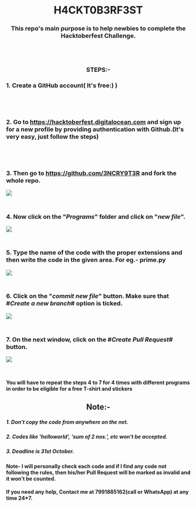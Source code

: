 # <div align="center">H4CKT0B3RF3ST</div>

### <div align="center">This repo's main purpose is to help newbies to complete the Hacktoberfest Challenge.
</div>
<br></br>

### <div align="center">STEPS:-</div>

  ### 1. Create a GitHub account( It's free:) )
<br></br>
##
  ### 2. Go to https://hacktoberfest.digitalocean.com and sign up for a new profile by providing authentication with Github.(It's   very     easy, just follow the steps)
<br></br>
##
  ### 3. Then go to https://github.com/3NCRY9T3R and fork the whole repo.
  ![](https://i.ibb.co/R4p91T9/fork1.jpg)
<br></br>
##
  ### 4. Now click on the "*Programs*" folder and click on "*new file*".
  ![](https://i.ibb.co/PGymWWZ/1-0-2-Git-create-file.png)
<br></br>
##
  ### 5. Type the name of the code with the proper extensions and then write the code in the given area. For eg.- prime.py
  ![](https://i.ibb.co/sm8k4FY/Capture.png)
<br></br>
##
  ### 6. Click on the "*commit new file*" button. Make sure that #*Create a new branch*# option is ticked.
  ![](https://i.ibb.co/1RYZWbm/Capture.png)
<br></br>
##
  ### 7. On the next window, click on the #*Create Pull Request*# button.
  ![](https://i.ibb.co/VCLckB3/Capture.png)
<br></br>
##
#### You will have to repeat the steps 4 to 7 for 4 times with different programs in order to be eligible for a free T-shirt and stickers

## <div align="center">Note:-</div>

##### 1. Don't copy the code from anywhere on the net.
##### 2. Codes like 'helloworld', 'sum of 2 nos.', etc won't be accepted.
##### 3. Deadline is 31st October.

#### Note- I will personally check each code and if I find any code not following the rules, then his/her Pull Request will be marked as invalid and it won't be counted.

#### If you need any help, Contact me at **7991885162**(call or WhatsApp) at any time 24*7. 
##
